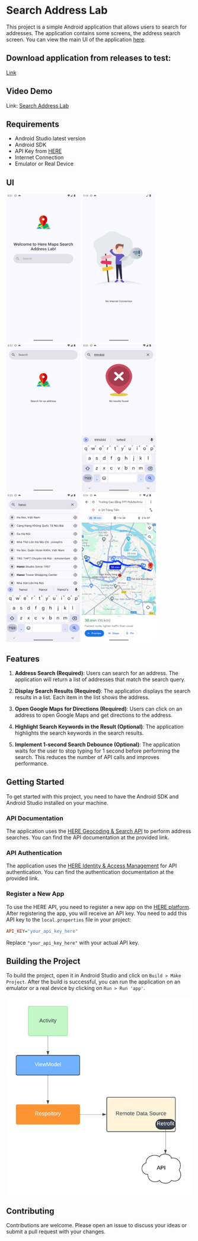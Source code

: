 # Search Address Lab

This project is a simple Android application that allows users to search for addresses. The application contains some screens, the address search screen. You can view the main UI of the application [here](https://giphy.com/gifs/IVf4fSVuOWw0MMLN4L).

## Download application from releases to test:
[Link](https://github.com/nqmgaming/search_address/releases)

## Video Demo
Link: [Search Address Lab](https://share.cleanshot.com/WvhP3wPQ)

## Requirements
- Android Studio latest version
- Android SDK
- API Key from [HERE](https://developer.here.com/)
- Internet Connection
- Emulator or Real Device

## UI 

<img src="./assets/home.png" width="200" height="400" /> <img src="./assets/no-internet-lottie.png" width="200" height="400" /> <img src="./assets/search-empty.png" width="200" height="400" /> 
<img src="./assets/search-without-result.png" width="200" height="400" /> <img src="./assets/search-with-result.png" width="200" height="400" />  <img src="./assets/google-map.png" width="200" height="400" />

## Features

1. **Address Search (Required)**: Users can search for an address. The application will return a list of addresses that match the search query.

2. **Display Search Results (Required)**: The application displays the search results in a list. Each item in the list shows the address.

3. **Open Google Maps for Directions (Required)**: Users can click on an address to open Google Maps and get directions to the address.

4. **Highlight Search Keywords in the Result (Optional)**: The application highlights the search keywords in the search results.

5. **Implement 1-second Search Debounce (Optional)**: The application waits for the user to stop typing for 1 second before performing the search. This reduces the number of API calls and improves performance.

## Getting Started

To get started with this project, you need to have the Android SDK and Android Studio installed on your machine.

### API Documentation

The application uses the [HERE Geocoding & Search API](https://www.here.com/docs/bundle/geocoding-and-search-api-v7-api-reference/page/index.html) to perform address searches. You can find the API documentation at the provided link.

### API Authentication

The application uses the [HERE Identity & Access Management](https://www.here.com/docs/bundle/identity-and-access-management-developer-guide/page/topics/app-authentication.html) for API authentication. You can find the authentication documentation at the provided link.

### Register a New App

To use the HERE API, you need to register a new app on the [HERE platform](https://platform.here.com/admin/apps). After registering the app, you will receive an API key. You need to add this API key to the `local.properties` file in your project:

```ini
API_KEY="your_api_key_here"
```

Replace `"your_api_key_here"` with your actual API key.

## Building the Project

To build the project, open it in Android Studio and click on `Build > Make Project`. After the build is successful, you can run the application on an emulator or a real device by clicking on `Run > Run 'app'`.


<img src="./assets/diagram.png"/>

## Contributing

Contributions are welcome. Please open an issue to discuss your ideas or submit a pull request with your changes.
